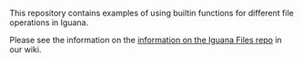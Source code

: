 This repository contains examples of using builtin functions for different file operations in Iguana.

Please see the information on the <a href="http://help.interfaceware.com/category/building-interfaces/repositories/builtin-iguana-file">information on the Iguana Files repo</a> in our wiki.
